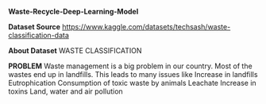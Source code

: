 **Waste-Recycle-Deep-Learning-Model**

**Dataset Source**
https://www.kaggle.com/datasets/techsash/waste-classification-data

**About Dataset**
WASTE CLASSIFICATION

**PROBLEM**
Waste management is a big problem in our country. Most of the wastes end up in landfills. This leads to many issues like
Increase in landfills
Eutrophication
Consumption of toxic waste by animals
Leachate
Increase in toxins
Land, water and air pollution

